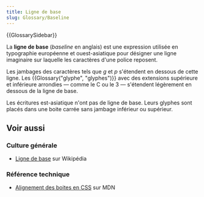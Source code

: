 ```yaml
---
title: Ligne de base
slug: Glossary/Baseline
---
```


{{GlossarySidebar}}

La **ligne de base** (<i lang="en">baseline</i> en anglais) est une expression utilisée en typographie européenne et ouest-asiatique pour désigner une ligne imaginaire sur laquelle les caractères d'une police reposent.

Les jambages des caractères tels que _g_ et _p_ s'étendent en dessous de cette ligne. Les {{Glossary("glyphe", "glyphes")}} avec des extensions supérieure et inférieure arrondies — comme le C ou le 3 — s'étendent légèrement en dessous de la ligne de base.

Les écritures est-asiatique n'ont pas de ligne de base. Leurs glyphes sont placés dans une boite carrée sans jambage inférieur ou supérieur.

## Voir aussi

### Culture générale

- [Ligne de base](<https://fr.wikipedia.org/wiki/Ligne_de_base_(typographie)>) sur Wikipédia

### Référence technique

- [Alignement des boites en CSS](/fr/docs/Web/CSS/CSS_box_alignment#types_d'alignement) sur MDN
